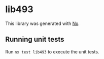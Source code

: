 # lib493

This library was generated with [Nx](https://nx.dev).

## Running unit tests

Run `nx test lib493` to execute the unit tests.
